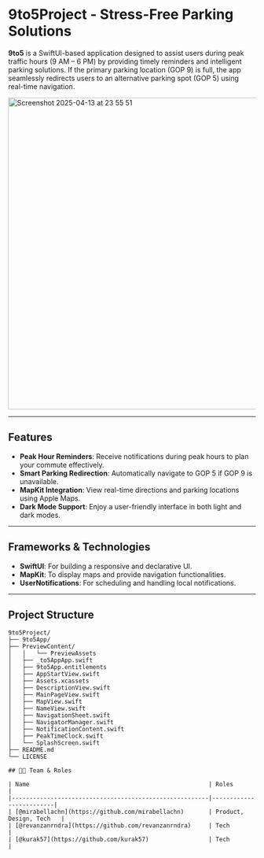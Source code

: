 # 9to5Project - Stress-Free Parking Solutions

**9to5** is a SwiftUI-based application designed to assist users during peak traffic hours (9 AM – 6 PM) by providing timely reminders and intelligent parking solutions. If the primary parking location (GOP 9) is full, the app seamlessly redirects users to an alternative parking spot (GOP 5) using real-time navigation.

<img width="634" alt="Screenshot 2025-04-13 at 23 55 51" src="https://github.com/user-attachments/assets/25671a84-84b2-4480-9a21-730e1ca4ae9b" />

---

## Features

- **Peak Hour Reminders**: Receive notifications during peak hours to plan your commute effectively.
- **Smart Parking Redirection**: Automatically navigate to GOP 5 if GOP 9 is unavailable.
- **MapKit Integration**: View real-time directions and parking locations using Apple Maps.
- **Dark Mode Support**: Enjoy a user-friendly interface in both light and dark modes.

---

## Frameworks & Technologies

- **SwiftUI**: For building a responsive and declarative UI.
- **MapKit**: To display maps and provide navigation functionalities.
- **UserNotifications**: For scheduling and handling local notifications.

---

## Project Structure

```plaintext
9to5Project/
├── 9to5App/
├── PreviewContent/
│   │   └── PreviewAssets
│   ├── _to5AppApp.swift
│   ├── 9to5App.entitlements
│   ├── AppStartView.swift
│   ├── Assets.xcassets
│   ├── DescriptionView.swift
│   ├── MainPageView.swift
│   ├── MapView.swift
│   ├── NameView.swift
│   ├── NavigationSheet.swift
│   ├── NavigatorManager.swift
│   ├── NotificationContent.swift
│   ├── PeakTimeClock.swift
│   └── SplashScreen.swift
├── README.md
└── LICENSE

## 🧑‍💻 Team & Roles

| Name                                                   | Roles                   |
|--------------------------------------------------------|-------------------------|
| [@mirabellachn](https://github.com/mirabellachn)       | Product, Design, Tech   |
| [@revanzanrndra](https://github.com/revanzanrndra)     | Tech                    |
| [@kurak57](https://github.com/kurak57)                 | Tech                    |



